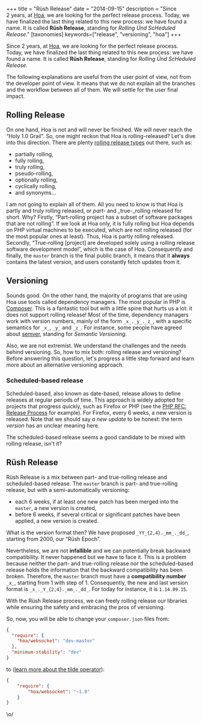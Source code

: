 +++
title = "Rüsh Release"
date = "2014-09-15"
description = "Since 2 years, at [Hoa](http://hoa-project.net/), we are looking for the perfect release process. Today, we have finalized the last thing related to this new process: we have found a name. It is called **Rüsh Release**, standing for *Rolling Ünd ScHeduled Release*."
[taxonomies]
keywords=["release", "versioning", "hoa"]
+++

Since 2 years, at [Hoa](http://hoa-project.net/), we are looking for the
perfect release process. Today, we have finalized the last thing related
to this new process: we have found a name. It is called **Rüsh
Release**, standing for *Rolling Ünd ScHeduled Release*.

The following explanations are useful from the user point of view, not
from the developer point of view. It means that we do not explain all
the branches and the workflow between all of them. We will settle for
the user final impact.

## Rolling Release

On one hand, Hoa is not and will never be finished. We will never reach
the “Holy 1.0 Grail”. So, one might reckon that Hoa is rolling-released?
Let's dive into this direction. There are plenty [rolling release
types](https://en.wikipedia.org/wiki/Rolling_release) out there, such
as:

- partially rolling,
- fully rolling,
- truly rolling,
- pseudo-rolling,
- optionally rolling,
- cyclically rolling,
- and synonyms…

I am not going to explain all of them. All you need to know is that Hoa
is partly and truly rolling released, or *part-* and \_true-\_rolling
released for short. Why? Firstly, “Part-rolling project has a subset of
software packages that are not rolling”. If we look at Hoa only, it is
fully rolling but Hoa depends on PHP virtual machines to be executed,
which are not rolling released (for the most popular ones at least).
Thus, Hoa is partly rolling released. Secondly, “True-rolling
\[project\] are developed solely using a rolling release software
development model”, which is the case of Hoa. Consequently and finally,
the `master` branch is the final public branch, it means that it
**always** contains the latest version, and users constantly fetch
updates from it.

## Versioning

Sounds good. On the other hand, the majority of programs that are using
Hoa use tools called dependency managers. The most popular in PHP is
[Composer](http://getcomposer.org/). This is a fantastic tool but with a
little spine that hurts us a lot: it does not support rolling release!
Most of the time, dependency managers work with version numbers, mainly
of the form `_x_._y_._z_`, with a specific semantics for `_x_`, `_y_`
and `_z_`. For instance, some people have agreed about
[semver](http://semver.org/), standing for *Semantic Versioning*.

Also, we are not extremist. We understand the challenges and the needs
behind versioning. So, how to mix both: rolling release and versioning?
Before answering this question, let's progress a little step forward and
learn more about an alternative versioning approach.

### Scheduled-based release

Scheduled-based, also known as date-based, release allows to define
releases at regular periods of time. This approach is widely adopted for
projects that progress quickly, such as Firefox or PHP (see the [PHP
RFC: Release Process](https://wiki.php.net/rfc/releaseprocess) for
example). For Firefox, every 6 weeks, a new version is released. Note
that we should say *a new update* to be honest: the term *version* has
an unclear meaning here.

The scheduled-based release seems a good candidate to be mixed with
rolling release, isn't it?

## Rüsh Release

Rüsh Release is a mix between part- and true-rolling release and
scheduled-based release. The `master` branch is part- and true-rolling
release, but with a semi-automatically versioning:

- each 6 weeks, if at least one new patch has been merged into the
  `master`, a new version is created,
- before 6 weeks, if several critical or significant patches have been
  applied, a new version is created.

What is the version format then? We have proposed `_YY_{2,4}._mm_._dd_`,
starting from 2000, our “Rüsh Epoch”.

Nevertheless, we are not **infallible** and we can potentially break
backward compatibility. It never happened but we have to face it. This
is a problem because neither the part- and true-rolling release nor the
scheduled-based release holds the information that the backward
compatibility has been broken. Therefore, the `master` branch must have
a **compatibility number** `_x_`, starting from 1 with step of 1.
Consequently, the new and last version format is
`_x_._Y_{2,4}._mm_._dd_`. For today for instance, it is `1.14.09.15`.

With the Rüsh Release process, we can freely rolling release our
libraries while ensuring the safety and embracing the pros of
versioning.

So, now, you will be able to change your `composer.json` files from:

```json
{
  "require": {
    "hoa/websocket": "dev-master"
  },
  "minimum-stability": "dev"
}
```

to ([learn more about the tilde
operator](https://getcomposer.org/doc/01-basic-usage.md#next-significant-release-tilde-operator-)):

``` json
{
    "require": {
        "hoa/websocket": "~1.0"
    }
}
```

\o/
